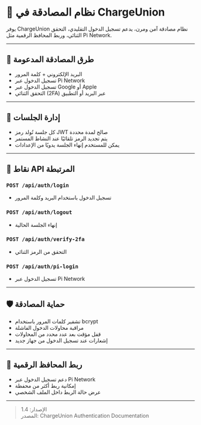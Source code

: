 # 🔐 نظام المصادقة في ChargeUnion

يوفر ChargeUnion نظام مصادقة آمن ومرن، يدعم تسجيل الدخول التقليدي، التحقق الثنائي، وربط المحافظ الرقمية مثل Pi Network.

---

## 🧾 طرق المصادقة المدعومة

- البريد الإلكتروني + كلمة المرور  
- تسجيل الدخول عبر Pi Network  
- تسجيل الدخول عبر Google أو Apple  
- التحقق الثنائي (2FA) عبر البريد أو التطبيق

---

## 🔄 إدارة الجلسات

- كل جلسة تُولد رمز JWT صالح لمدة محددة  
- يتم تجديد الرمز تلقائيًا عند النشاط المستمر  
- يمكن للمستخدم إنهاء الجلسة يدويًا من الإعدادات

---

## 🔐 نقاط API المرتبطة

### `POST /api/auth/login`
- تسجيل الدخول باستخدام البريد وكلمة المرور

### `POST /api/auth/logout`
- إنهاء الجلسة الحالية

### `POST /api/auth/verify-2fa`
- التحقق من الرمز الثنائي

### `POST /api/auth/pi-login`
- تسجيل الدخول عبر Pi Network

---

## 🛡️ حماية المصادقة

- تشفير كلمات المرور باستخدام bcrypt  
- مراقبة محاولات الدخول الفاشلة  
- قفل مؤقت بعد عدد محدد من المحاولات  
- إشعارات عند تسجيل الدخول من جهاز جديد

---

## 📱 ربط المحافظ الرقمية

- دعم تسجيل الدخول عبر Pi Network  
- إمكانية ربط أكثر من محفظة  
- عرض حالة الربط داخل الملف الشخصي

---

> الإصدار: 1.4  
> المصدر: ChargeUnion Authentication Documentation
